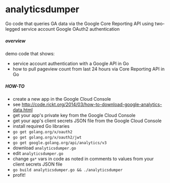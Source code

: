 # analyticsdumper
Go code that queries GA data via the Google Core Reporting API using two-legged service account Google OAuth2 authentication

##### overview
demo code that shows:
* service account authentication with a Google API in Go
* how to pull pageview count from last 24 hours via Core Reporting API in Go

##### HOW-TO
* create a new app in the Google Cloud Console
 * see http://code.rickt.org/2014/03/how-to-download-google-analytics-data.html
  * get your app's private key from the Google Cloud Console
  * get your app's client secrets JSON file from the Google Cloud Console
* install required Go libraries
 * `go get golang.org/x/oauth2`
 * `go get golang.org/x/oauth2/jwt`
 * `go get google.golang.org/api/analytics/v3`
* download `analyticsdumper.go`
* edit `analyticsdumper.go`
 * change `ga*` vars in code as noted in comments to values from your client secrets JSON file
* `go build analyticsdumper.go && ./analyticsdumper`
* profit!
